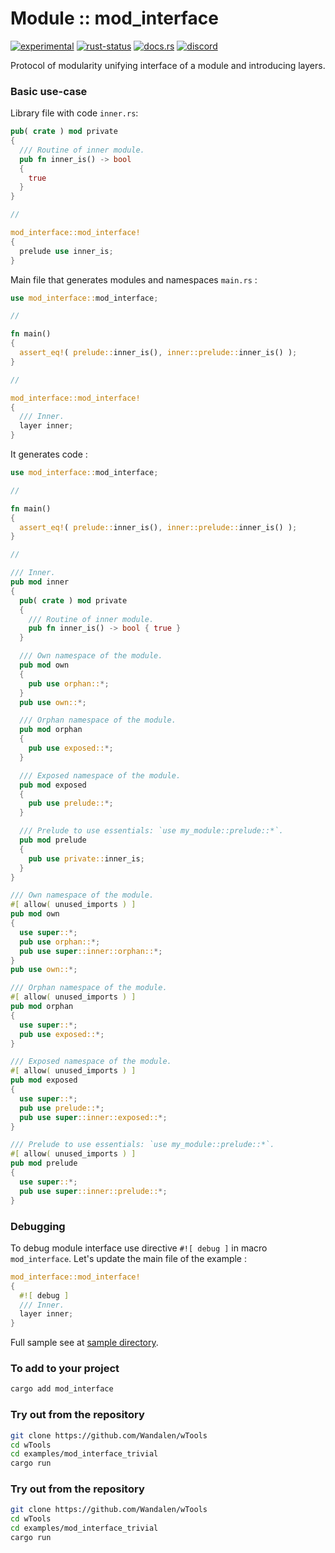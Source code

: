 <!-- {{# generate.module_header{} #}} -->

# Module :: mod_interface
<!--{ generate.module_header.start() }-->
 [![experimental](https://raster.shields.io/static/v1?label=&message=experimental&color=orange)](https://github.com/emersion/stability-badges#experimental) [![rust-status](https://github.com/Wandalen/wTools/actions/workflows/module_mod_interface_push.yml/badge.svg)](https://github.com/Wandalen/wTools/actions/workflows/module_mod_interface_push.yml) [![docs.rs](https://img.shields.io/docsrs/mod_interface?color=e3e8f0&logo=docs.rs)](https://docs.rs/mod_interface) [![discord](https://img.shields.io/discord/872391416519737405?color=eee&logo=discord&logoColor=eee&label=ask)](https://discord.gg/m3YfbXpUUY)
<!--{ generate.module_header.end }-->

Protocol of modularity unifying interface of a module and introducing layers.

### Basic use-case

Library file with code `inner.rs`:

```rust ignore
pub( crate ) mod private
{
  /// Routine of inner module.
  pub fn inner_is() -> bool
  {
    true
  }
}

//

mod_interface::mod_interface!
{
  prelude use inner_is;
}
```

Main file that generates modules and namespaces `main.rs` :

```rust ignore
use mod_interface::mod_interface;

//

fn main()
{
  assert_eq!( prelude::inner_is(), inner::prelude::inner_is() );
}

//

mod_interface::mod_interface!
{
  /// Inner.
  layer inner;
}
```

It generates code :

```rust
use mod_interface::mod_interface;

//

fn main()
{
  assert_eq!( prelude::inner_is(), inner::prelude::inner_is() );
}

//

/// Inner.
pub mod inner
{
  pub( crate ) mod private
  {
    /// Routine of inner module.
    pub fn inner_is() -> bool { true }
  }

  /// Own namespace of the module.
  pub mod own
  {
    pub use orphan::*;
  }
  pub use own::*;

  /// Orphan namespace of the module.
  pub mod orphan
  {
    pub use exposed::*;
  }

  /// Exposed namespace of the module.
  pub mod exposed
  {
    pub use prelude::*;
  }

  /// Prelude to use essentials: `use my_module::prelude::*`.
  pub mod prelude
  {
    pub use private::inner_is;
  }
}

/// Own namespace of the module.
#[ allow( unused_imports ) ]
pub mod own
{
  use super::*;
  pub use orphan::*;
  pub use super::inner::orphan::*;
}
pub use own::*;

/// Orphan namespace of the module.
#[ allow( unused_imports ) ]
pub mod orphan
{
  use super::*;
  pub use exposed::*;
}

/// Exposed namespace of the module.
#[ allow( unused_imports ) ]
pub mod exposed
{
  use super::*;
  pub use prelude::*;
  pub use super::inner::exposed::*;
}

/// Prelude to use essentials: `use my_module::prelude::*`.
#[ allow( unused_imports ) ]
pub mod prelude
{
  use super::*;
  pub use super::inner::prelude::*;
}
```

### Debugging

To debug module interface use directive `#![ debug ]` in macro `mod_interface`. Let's update the main file of the example :

```rust ignore
mod_interface::mod_interface!
{
  #![ debug ]
  /// Inner.
  layer inner;
}
```

Full sample see at [sample directory](https://github.com/Wandalen/wTools/tree/master/examples/mod_interface_trivial).

### To add to your project

```sh
cargo add mod_interface
```

### Try out from the repository

```sh
git clone https://github.com/Wandalen/wTools
cd wTools
cd examples/mod_interface_trivial
cargo run
```
### Try out from the repository

```sh
git clone https://github.com/Wandalen/wTools
cd wTools
cd examples/mod_interface_trivial
cargo run
```
